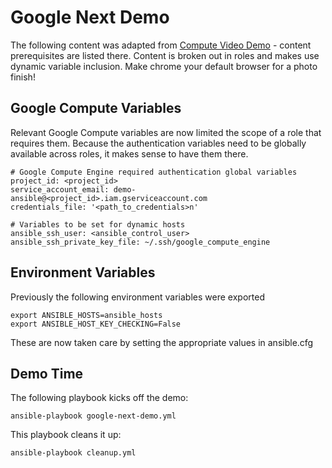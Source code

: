 # Google Next Demo

The following content was adapted from [Compute Video Demo](https://github.com/GoogleCloudPlatform/compute-video-demo-ansible) - content prerequisites are listed there. Content is broken out in roles and makes use dynamic variable inclusion. Make chrome your default browser for a photo finish! 

Google Compute Variables
--------------
Relevant Google Compute variables are now limited the scope of a role that requires them. Because the authentication variables need to be globally available across roles, it makes sense to have them there.
```
# Google Compute Engine required authentication global variables
project_id: <project_id>
service_account_email: demo-ansible@<project_id>.iam.gserviceaccount.com
credentials_file: '<path_to_credentials>n'

# Variables to be set for dynamic hosts
ansible_ssh_user: <ansible_control_user>
ansible_ssh_private_key_file: ~/.ssh/google_compute_engine
```

Environment Variables
--------------
Previously the following environment variables were exported
```
export ANSIBLE_HOSTS=ansible_hosts
export ANSIBLE_HOST_KEY_CHECKING=False
```

These are now taken care by setting the appropriate values in ansible.cfg


Demo Time
--------------
The following playbook kicks off the demo:
```
ansible-playbook google-next-demo.yml
```

This playbook cleans it up:
```
ansible-playbook cleanup.yml
```
